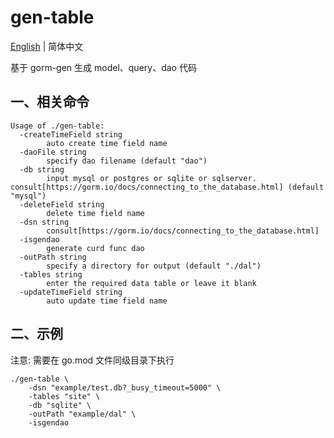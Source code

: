 # gen-table

[English](README_EN.md) | 简体中文

基于 gorm-gen 生成 model、query、dao 代码

## 一、相关命令

```shell
Usage of ./gen-table:
  -createTimeField string
        auto create time field name
  -daoFile string
        specify dao filename (default "dao")
  -db string
        input mysql or postgres or sqlite or sqlserver. consult[https://gorm.io/docs/connecting_to_the_database.html] (default "mysql")
  -deleteField string
        delete time field name
  -dsn string
        consult[https://gorm.io/docs/connecting_to_the_database.html]
  -isgendao
        generate curd func dao
  -outPath string
        specify a directory for output (default "./dal")
  -tables string
        enter the required data table or leave it blank
  -updateTimeField string
        auto update time field name

```

## 二、示例

注意: 需要在 go.mod 文件同级目录下执行

```shell
./gen-table \
	-dsn "example/test.db?_busy_timeout=5000" \
	-tables "site" \
	-db "sqlite" \
	-outPath "example/dal" \
	-isgendao
```
